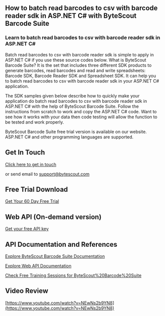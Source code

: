 ## How to batch read barcodes to csv with barcode reader sdk in ASP.NET C# with ByteScout Barcode Suite

### Learn to batch read barcodes to csv with barcode reader sdk in ASP.NET C#

Batch read barcodes to csv with barcode reader sdk is simple to apply in ASP.NET C# if you use these source codes below. What is ByteScout Barcode Suite? It is the set that includes three different SDK products to generate barcodes, read barcodes and read and write spreadsheets: Barcode SDK, Barcode Reader SDK and Spreadsheet SDK. It can help you to batch read barcodes to csv with barcode reader sdk in your ASP.NET C# application.

The SDK samples given below describe how to quickly make your application do batch read barcodes to csv with barcode reader sdk in ASP.NET C# with the help of ByteScout Barcode Suite. Follow the instructions from scratch to work and copy the ASP.NET C# code. Want to see how it works with your data then code testing will allow the function to be tested and work properly.

ByteScout Barcode Suite free trial version is available on our website. ASP.NET C# and other programming languages are supported.

## Get In Touch

[Click here to get in touch](https://bytescout.zendesk.com/hc/en-us/requests/new?subject=ByteScout%20Barcode%20Suite%20Question)

or send email to [support@bytescout.com](mailto:support@bytescout.com?subject=ByteScout%20Barcode%20Suite%20Question) 

## Free Trial Download

[Get Your 60 Day Free Trial](https://bytescout.com/download/web-installer?utm_source=github-readme)

## Web API (On-demand version)

[Get your free API key](https://pdf.co/documentation/api?utm_source=github-readme)

## API Documentation and References

[Explore ByteScout Barcode Suite Documentation](https://bytescout.com/documentation/index.html?utm_source=github-readme)

[Explore Web API Documentation](https://pdf.co/documentation/api?utm_source=github-readme)

[Check Free Training Sessions for ByteScout%20Barcode%20Suite](https://academy.bytescout.com/)

## Video Review

[https://www.youtube.com/watch?v=NEwNs2b9YN8](https://www.youtube.com/watch?v=NEwNs2b9YN8)